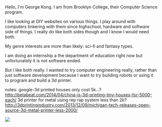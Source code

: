 Hello, I'm George Kong.
I am from Brooklyn College, their Computer Science program.

I like looking at DIY websites on various things.  I play around with computers tinkering with them since highschool, hardware and software side of things.  I really do like both sides though and I know I would need both.

My genre interests are more than likely: sci-fi and fantasy types.

I am doing an internship a the department of education right now but unfortunately it is not software ended.

But I like both really.
I wanted to try computer engineering really, rather than just software development because I want to try building robots or using it to program and build a 3d printer. 

notes: google-3d printed houses only cost 5k...?<br>
http://betabeat.com/2014/04/china-is-3d-printing-tiny-houses-for-5000-each/
       3d printer for metal using rep rap system less than 2k?
http://3dprintingindustry.com/2013/12/09/michigan-tech-releases-open-source-3d-metal-printer-less-2000/


<img src =http://2vga1o5mew51s6gu7x0mnk7kf.wpengine.netdna-cdn.com/wp-content/uploads/main/2013_06/A-Cat-Snatching-Wires-Out-of-a-Server.jpg> </img>


